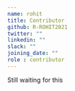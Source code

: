 ```yaml
---
name: rohit
title: Contributor
github: R-ROHIT2021
twitter: ""
linkedin: ""
slack: ""
joining_date: ""
role : contributor
---
```


Still waiting for this
